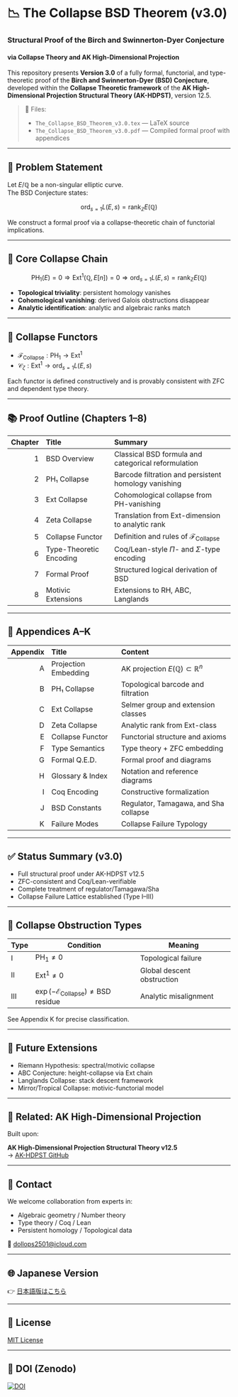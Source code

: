 # 📉 The Collapse BSD Theorem (v3.0)
### Structural Proof of the Birch and Swinnerton-Dyer Conjecture  
#### via Collapse Theory and AK High-Dimensional Projection

This repository presents **Version 3.0** of a fully formal, functorial, and type-theoretic proof of the **Birch and Swinnerton-Dyer (BSD) Conjecture**, developed within the **Collapse Theoretic framework** of the **AK High-Dimensional Projection Structural Theory (AK-HDPST)**, version 12.5.

> 📄 Files:  
> - `The_Collapse_BSD_Theorem_v3.0.tex` — LaTeX source  
> - `The_Collapse_BSD_Theorem_v3.0.pdf` — Compiled formal proof with appendices

---

## 🎯 Problem Statement

Let $E/\mathbb{Q}$ be a non-singular elliptic curve.  
The BSD Conjecture states:

$$
\operatorname{ord}_{s=1} L(E, s) = \operatorname{rank}_{\mathbb{Z}} E(\mathbb{Q})
$$

We construct a formal proof via a collapse-theoretic chain of functorial implications.

---

## 🧠 Core Collapse Chain

$$
\mathrm{PH}_1(E) = 0 \Rightarrow \mathrm{Ext}^1(\mathbb{Q}, E[n]) = 0 \Rightarrow \operatorname{ord}_{s=1} L(E, s) = \operatorname{rank}_{\mathbb{Z}} E(\mathbb{Q})
$$

- **Topological triviality**: persistent homology vanishes  
- **Cohomological vanishing**: derived Galois obstructions disappear  
- **Analytic identification**: analytic and algebraic ranks match

---

## 🧩 Collapse Functors

- $\mathcal{F}_{\mathrm{Collapse}}: \mathrm{PH}_1 \rightarrow \mathrm{Ext}^1$  
- $\mathcal{C}_\zeta: \mathrm{Ext}^1 \rightarrow \operatorname{ord}_{s=1} L(E, s)$

Each functor is defined constructively and is provably consistent with ZFC and dependent type theory.


---

## 📚 Proof Outline (Chapters 1–8)

| Chapter | Title | Summary |
|--------:|:------|:--------|
| 1 | BSD Overview | Classical BSD formula and categorical reformulation |
| 2 | PH₁ Collapse | Barcode filtration and persistent homology vanishing |
| 3 | Ext Collapse | Cohomological collapse from PH-vanishing |
| 4 | Zeta Collapse | Translation from Ext-dimension to analytic rank |
| 5 | Collapse Functor | Definition and rules of $\mathcal{F}_{\mathrm{Collapse}}$ |
| 6 | Type-Theoretic Encoding | Coq/Lean-style $\Pi$- and $\Sigma$-type encoding |
| 7 | Formal Proof | Structured logical derivation of BSD |
| 8 | Motivic Extensions | Extensions to RH, ABC, Langlands |

---

## 📑 Appendices A–K

| Appendix | Title | Content |
|---------:|:------|:--------|
| A | Projection Embedding | AK projection $E(\mathbb{Q}) \subset \mathbb{R}^n$ |
| B | PH₁ Collapse | Topological barcode and filtration |
| C | Ext Collapse | Selmer group and extension classes |
| D | Zeta Collapse | Analytic rank from Ext-class |
| E | Collapse Functor | Functorial structure and axioms |
| F | Type Semantics | Type theory + ZFC embedding |
| G | Formal Q.E.D. | Formal proof and diagrams |
| H | Glossary & Index | Notation and reference diagrams |
| I | Coq Encoding | Constructive formalization |
| J | BSD Constants | Regulator, Tamagawa, and Sha collapse |
| K | Failure Modes | Collapse Failure Typology |

---

## ✅ Status Summary (v3.0)

- Full structural proof under AK-HDPST v12.5  
- ZFC-consistent and Coq/Lean-verifiable  
- Complete treatment of regulator/Tamagawa/Sha  
- Collapse Failure Lattice established (Type I–III)

---

## 🧠 Collapse Obstruction Types

| Type | Condition | Meaning |
|------|-----------|---------|
| I | $\mathrm{PH}_1 \neq 0$ | Topological failure |
| II | $\mathrm{Ext}^1 \neq 0$ | Global descent obstruction |
| III | $\exp(-\mathcal{E}_{\text{Collapse}}) \neq \text{BSD residue}$ | Analytic misalignment |

See Appendix K for precise classification.

---

## 🔭 Future Extensions

- Riemann Hypothesis: spectral/motivic collapse  
- ABC Conjecture: height-collapse via Ext chain  
- Langlands Collapse: stack descent framework  
- Mirror/Tropical Collapse: motivic-functorial model

---

## 🧬 Related: AK High-Dimensional Projection

Built upon:

**AK High-Dimensional Projection Structural Theory v12.5**  
→ [AK-HDPST GitHub](https://github.com/Kobayashi2501/AK-High-Dimensional-Projection-Structural-Theory)

---

## 📩 Contact

We welcome collaboration from experts in:

- Algebraic geometry / Number theory  
- Type theory / Coq / Lean  
- Persistent homology / Topological data

📧 dollops2501@icloud.com

---

## 🌐 Japanese Version

👉 [日本語版はこちら](https://github.com/Kobayashi2501/Structural-Proof-of-the-BSD-Conjecture-via-AK-Theory/blob/main/README_jp.md)

---

## 📘 License

[MIT License](https://opensource.org/licenses/MIT)

---

## 📌 DOI (Zenodo)

[![DOI](https://zenodo.org/badge/DOI/10.5281/zenodo.15713893.svg)](https://doi.org/10.5281/zenodo.15713893)
